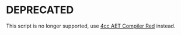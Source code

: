 # DEPRECATED

This script is no longer supported, use [4cc AET Compiler Red](https://github.com/the4chancup/4cc-aet-compiler-red) instead.
